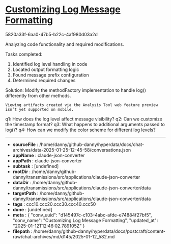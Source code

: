 # [Customizing Log Message Formatting](https://claude.ai/chat/d145497c-c103-4abc-afde-e74884f27bf5)

5820a33f-6aa0-47b5-b22c-4af980d03a2d

 Analyzing code functionality and required modifications.

Tasks completed:
1. Identified log level handling in code
2. Located output formatting logic
3. Found message prefix configuration
4. Determined required changes

Solution: Modify the methodFactory implementation to handle log() differently from other methods.
```
Viewing artifacts created via the Analysis Tool web feature preview isn’t yet supported on mobile.
```



q1: How does the log level affect message visibility?
q2: Can we customize the timestamp format?
q3: What happens to additional arguments passed to log()?
q4: How can we modify the color scheme for different log levels?

---

* **sourceFile** : /home/danny/github-danny/hyperdata/docs/chat-archives/data-2025-01-25-12-45-58/conversations.json
* **appName** : claude-json-converter
* **appPath** : claude-json-converter
* **subtask** : [undefined]
* **rootDir** : /home/danny/github-danny/transmissions/src/applications/claude-json-converter
* **dataDir** : /home/danny/github-danny/transmissions/src/applications/claude-json-converter/data
* **targetPath** : /home/danny/github-danny/transmissions/src/applications/claude-json-converter/data
* **tags** : ccc10.ccc20.ccc30.ccc40.ccc50
* **done** : [undefined]
* **meta** : {
  "conv_uuid": "d145497c-c103-4abc-afde-e74884f27bf5",
  "conv_name": "Customizing Log Message Formatting",
  "updated_at": "2025-01-12T12:46:02.789105Z"
}
* **filepath** : /home/danny/github-danny/hyperdata/docs/postcraft/content-raw/chat-archives/md/d145/2025-01-12_582.md